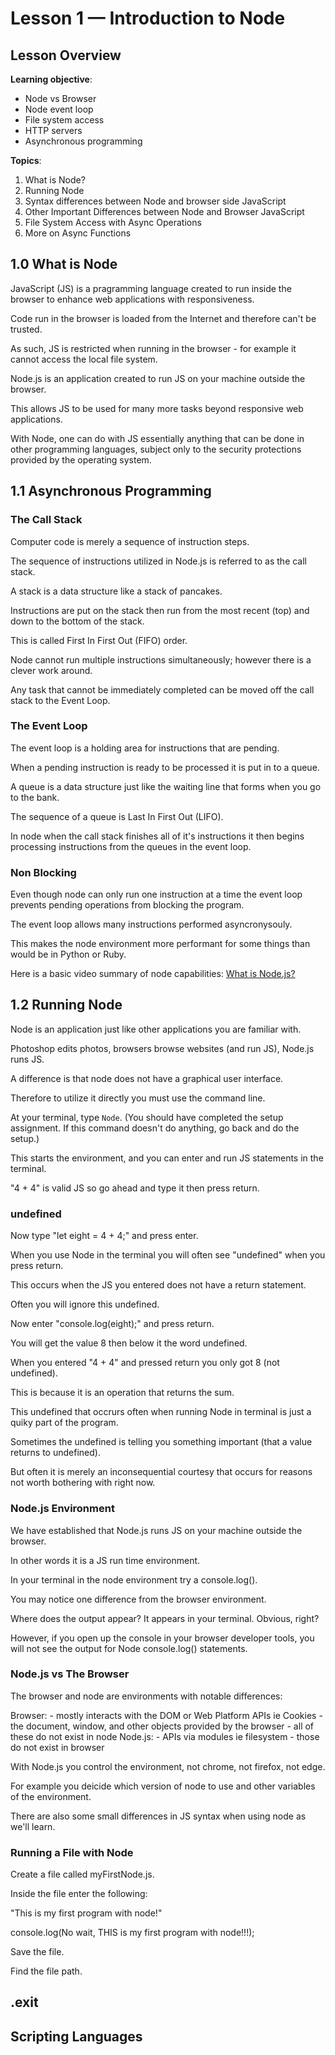 # **Lesson 1 — Introduction to Node**

## **Lesson Overview**

**Learning objective**:

- Node vs Browser
- Node event loop
- File system access
- HTTP servers
- Asynchronous programming

**Topics**:

1. What is Node?
2. Running Node
3. Syntax differences between Node and browser side JavaScript
4. Other Important Differences between Node and Browser JavaScript
5. File System Access with Async Operations
6. More on Async Functions

## **1.0 What is Node**

JavaScript (JS) is a pragramming language created to run inside the browser to enhance web applications with responsiveness.

Code run in the browser is loaded from the Internet and therefore can't be trusted.

As such, JS is restricted when running in the browser - for example it cannot access the local file system.

Node.js is an application created to run JS on your machine outside the browser.

This allows JS to be used for many more tasks beyond responsive web applications.

With Node, one can do with JS essentially anything that can be done in other programming languages, subject only to the security protections provided by the operating system.

## **1.1 Asynchronous Programming**

### The Call Stack

Computer code is merely a sequence of instruction steps.

The sequence of instructions utilized in Node.js is referred to as the call stack.

A stack is a data structure like a stack of pancakes.

Instructions are put on the stack then run from the most recent (top) and down to the bottom of the stack.

This is called First In First Out (FIFO) order.

Node cannot run multiple instructions simultaneously; however there is a clever work around.

Any task that cannot be immediately completed can be moved off the call stack to the Event Loop.

### The Event Loop

The event loop is a holding area for instructions that are pending.

When a pending instruction is ready to be processed it is put in to a queue.

A queue is a data structure just like the waiting line that forms when you go to the bank.

The sequence of a queue is Last In First Out (LIFO).

In node when the call stack finishes all of it's instructions it then begins processing instructions from the queues in the event loop.

### Non Blocking

Even though node can only run one instruction at a time the event loop prevents pending operations from blocking the program.

The event loop allows many instructions performed asyncronysouly.

This makes the node environment more performant for some things than would be in Python or Ruby.

Here is a basic video summary of node capabilities: [What is Node.js?](https://youtu.be/uVwtVBpw7RQ)


## **1.2 Running Node**

Node is an application just like other applications you are familiar with.

Photoshop edits photos, browsers browse websites (and run JS), Node.js runs JS.

A difference is that node does not have a graphical user interface.

Therefore to utilize it directly you must use the command line.

At your terminal, type `Node`.  (You should have completed the setup assignment.  If this command doesn't do anything, go back and do the setup.)

This starts the environment, and you can enter and run JS statements in the terminal.

"4 + 4" is valid JS so go ahead and type it then press return.


### undefined

Now type "let eight = 4 + 4;" and press enter.

When you use Node in the terminal you will often see "undefined" when you press return.

This occurs when the JS you entered does not have a return statement.

Often you will ignore this undefined.

Now enter "console.log(eight);" and press return.

You will get the value 8 then below it the word undefined.

When you entered "4 + 4" and pressed return you only got 8 (not undefined).

This is because it is an operation that returns the sum.

This undefined that occrurs often when running Node in terminal is just a quiky part of the program.

Sometimes the undefined is telling you something important (that a value returns to undefined).

But often it is merely an inconsequential courtesy that occurs for reasons not worth bothering with right now.


### Node.js Environment

We have established that Node.js runs JS on your machine outside the browser.

In other words it is a JS run time environment.

In your terminal in the node environment try a console.log().

You may notice one difference from the browser environment.

Where does the output appear? It appears in your terminal.  Obvious, right?

However, if you open up the console in your browser developer tools, you will not see the output for Node console.log() statements.


### Node.js vs The Browser

The browser and node are environments with notable differences:

Browser:
    - mostly interacts with the DOM or Web Platform APIs ie Cookies
    - the document, window, and other objects provided by the browser
    - all of these do not exist in node
Node.js:
    - APIs via modules ie filesystem
    - those do not exist in browser

With Node.js you control the environment, not chrome, not firefox, not edge.

For example you deicide which version of node to use and other variables of the environment.

There are also some small differences in JS syntax when using node as we'll learn.

### Running a File with Node

Create a file called myFirstNode.js.

Inside the file enter the following:

"This is my first program with node!"

console.log(No wait, THIS is my first program with node!!!);

Save the file.

Find the file path.


## .exit



## Scripting Languages

